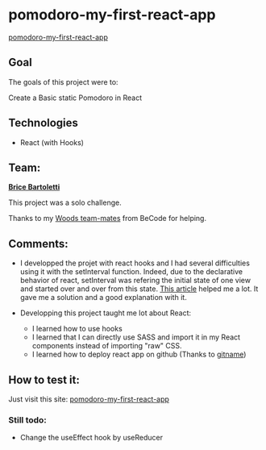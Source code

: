 # pomodoro-my-first-react-app

[pomodoro-my-first-react-app](https://levizar.github.io/pomodoro-my-first-react-app)

## Goal

The goals of this project were to:

Create a Basic static Pomodoro in React

## Technologies

- React (with Hooks)

## Team:

[**Brice Bartoletti**](https://github.com/Levizar)

This project was a solo challenge.

Thanks to my [Woods team-mates](https://github.com/orgs/becodeorg/teams/crl-woods-2-15) from BeCode for helping.

## Comments:

- I developped the projet with react hooks and I had several difficulties using it with the setInterval function.
Indeed, due to the declarative behavior of react, setInterval was refering the initial state of one view and started over and over from this state.
[This article](https://overreacted.io/making-setinterval-declarative-with-react-hooks/) helped me a lot. It gave me a solution and a good explanation with it.

- Developping this project taught me lot about React: 
    - I learned how to use hooks
    - I learned that I can directly use SASS and import it in my React components instead of importing "raw" CSS.
    - I learned how to deploy react app on github (Thanks to [gitname](https://github.com/gitname/react-gh-pages/tree/gh-pages))


## How to test it:

Just visit this site: [pomodoro-my-first-react-app](https://levizar.github.io/pomodoro-my-first-react-app)

### Still todo:

- Change the useEffect hook by useReducer